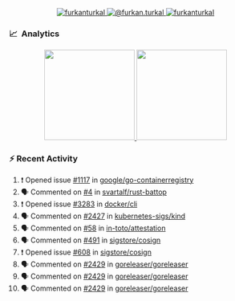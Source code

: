 <p align="center">
  <a href="https://linkedin.com/in/furkanturkal" target="blank">
    <img src="https://img.shields.io/badge/linkedin-%230077B5.svg?&style=for-the-badge&logo=linkedin&logoColor=white" alt="furkanturkal" />
  </a>
  <a href="https://medium.com/@furkan.turkal" target="blank">
    <img src="https://img.shields.io/badge/medium-%2312100E.svg?&style=for-the-badge&logo=medium&logoColor=white" alt="@furkan.turkal" />
  </a>
  <a href="https://twitter.com/furkanturkaI" target="blank">
    <img src="https://img.shields.io/badge/Twitter-1DA1F2?style=for-the-badge&logo=twitter&logoColor=white" alt="furkanturkaI" />
  </a>
</p>

### 📈 &nbsp;Analytics

<p align="center">
  <a href="https://github.com/bufgix">
    <img height="180em" src="https://github-readme-stats-eight-theta.vercel.app/api?username=Dentrax&show_icons=true&theme=algolia&include_all_commits=true&count_private=true&line_height=26"/>
    <img height="180em" src="https://github-readme-stats-eight-theta.vercel.app/api/top-langs/?username=Dentrax&layout=compact&langs_count=8&theme=algolia&line_height=26"/>
  </a>
</p>

### :zap: Recent Activity

<!--START_SECTION:activity-->
1. ❗️ Opened issue [#1117](https://github.com/google/go-containerregistry/issues/1117) in [google/go-containerregistry](https://github.com/google/go-containerregistry)
2. 🗣 Commented on [#4](https://github.com/svartalf/rust-battop/issues/4) in [svartalf/rust-battop](https://github.com/svartalf/rust-battop)
3. ❗️ Opened issue [#3283](https://github.com/docker/cli/issues/3283) in [docker/cli](https://github.com/docker/cli)
4. 🗣 Commented on [#2427](https://github.com/kubernetes-sigs/kind/issues/2427) in [kubernetes-sigs/kind](https://github.com/kubernetes-sigs/kind)
5. 🗣 Commented on [#58](https://github.com/in-toto/attestation/issues/58) in [in-toto/attestation](https://github.com/in-toto/attestation)
6. 🗣 Commented on [#491](https://github.com/sigstore/cosign/issues/491) in [sigstore/cosign](https://github.com/sigstore/cosign)
7. ❗️ Opened issue [#608](https://github.com/sigstore/cosign/issues/608) in [sigstore/cosign](https://github.com/sigstore/cosign)
8. 🗣 Commented on [#2429](https://github.com/goreleaser/goreleaser/issues/2429) in [goreleaser/goreleaser](https://github.com/goreleaser/goreleaser)
9. 🗣 Commented on [#2429](https://github.com/goreleaser/goreleaser/issues/2429) in [goreleaser/goreleaser](https://github.com/goreleaser/goreleaser)
10. 🗣 Commented on [#2429](https://github.com/goreleaser/goreleaser/issues/2429) in [goreleaser/goreleaser](https://github.com/goreleaser/goreleaser)
<!--END_SECTION:activity-->
